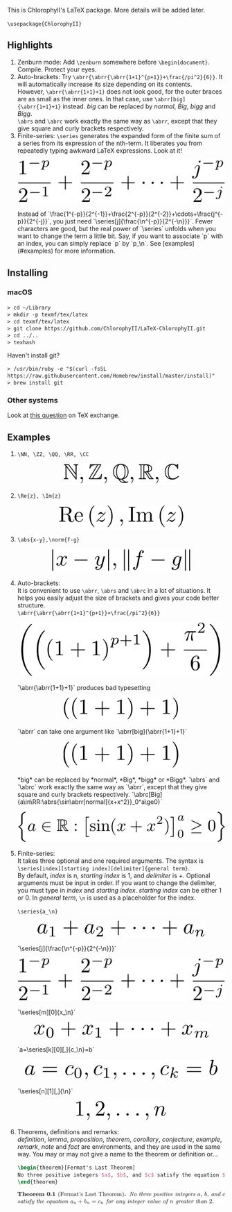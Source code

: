 This is ChlorophyII's LaTeX package. More details will be added later. 

`\usepackage{ChlorophyII}`

## Highlights
1. Zenburn mode: Add `\zenburn` somewhere before `\begin{document}`. Compile. Protect your eyes.
2. Auto-brackets: Try `\abrr{\abrr{\abrr{1+1}^{p+1}}+\frac{/pi^2}{6}}`. It will automatically increase its size depending on its contents.  
	However, `\abrr{\abrr{1+1}+1}` does not look good, for the outer braces  are as small as the inner ones. In that case, use `\abrr[big]{\abrr{1+1}+1}` instead. *big* can be replaced by *normal*, *Big*, *bigg* and *Bigg*.  
	`\abrs` and `\abrc` work exactly the same way as `\abrr`, except that they give square and curly brackets respectively.  
3. Finite-series: `\series` generates the expanded form of the finite sum of a series from its expression of the nth-term. It liberates you from repeatedly typing awkward LaTeX expressions. Look at it!  
	<p align="center"><img src="readme-images/series_j_frac_n^.pdf"></p>
	Instead of `\frac{1^{-p}}{2^{-1}}+\frac{2^{-p}}{2^{-2}}+\cdots+\frac{j^{-p}}{2^{-j}}`, you just need `\series[j]{\frac{\n^{-p}}{2^{-\n}}}`. Fewer characters are good, but the real power of `\series` unfolds when you want to change the term a little bit. Say, if you want to associate `p` with an index, you can simply replace `p` by `p_\n`. 
	See [examples](#examples) for more information.

## Installing
### macOS
```
> cd ~/Library
> mkdir -p texmf/tex/latex
> cd texmf/tex/latex
> git clone https://github.com/ChlorophyII/LaTeX-ChlorophyII.git
> cd ../..
> texhash
```
Haven't install git?

```
> /usr/bin/ruby -e "$(curl -fsSL https://raw.githubusercontent.com/Homebrew/install/master/install)"
> brew install git
```

### Other systems
Look at [this question](https://tex.stackexchange.com/questions/1137/where-do-i-place-my-own-sty-or-cls-files-to-make-them-available-to-all-my-te) on TeX exchange.

## <a name="examples"></a>Examples
1. `\NN, \ZZ, \QQ, \RR, \CC`  
	<p align="center"><img src="readme-images/NN,_ZZ,_QQ,_RR,_.pdf"></p>
2. `\Re{z}, \Im{z}`  
	<p align="center"><img src="readme-images/Re_z_,_Im_z.pdf"></p>
3. `\abs{x-y},\norm{f-g}`  
	<p align="center"><img src="readme-images/abs_x-y_,_norm_f.pdf"></p>
4. Auto-brackets:  
	It is convenient to use `\abrr`, `\abrs` and `\abrc` in a lot of situations. It helps you easily adjust the size of brackets and gives your code better structure.  
	`\abrr{\abrr{\abrr{1+1}^{p+1}}+\frac{/pi^2}{6}}`  
	<p align="center"><img src="readme-images/abra_abra_abra_1.pdf"></p>  
	`\abrr{\abrr{1+1}+1}` produces bad typesetting  
	<p align="center"><img src="readme-images/abra_abra_1+1_+1.pdf"></p>  
	`\abrr` can take one argument like `\abrr[big]{\abrr{1+1}+1}`  
	<p align="center"><img src="readme-images/abra_big_abra_1+.pdf"></p>  
	*big* can be replaced by *normal*, *Big*, *bigg* or *Bigg*.  
	`\abrs` and `\abrc` work exactly the same way as `\abrr`, except that they give square and curly brackets respectively.  
	`\abrc[Big]{a\in\RR:\abrs{\sin\abrr[normal]{x+x^2}}_0^a\ge0}`  
	<p align="center"><img src="readme-images/abrc_Big_a_in_RR.pdf"></p>  
5. Finite-series:  
	It takes three optional and one required arguments. The syntax is  
	`\series[index][starting index][delimiter]{general term}`.  
	By default, *index* is n, *starting index* is 1, and *delimiter* is +. Optional arguments must be input in order. If you want to change the delimiter, you must type in *index* and *starting index*. *starting index* can be either 1 or 0. In *general term*, `\n` is used as a placeholder for the index.  
	
	`\series{a_\n}`  
	<p align="center"><img src="readme-images/series_a_n.pdf"></p>  
	`\series[j]{\frac{\n^{-p}}{2^{-\n}}}`
	<p align="center"><img src="readme-images/series_j_frac_n^.pdf"></p>  
	`\series[m][0]{x_\n}`  
	<p align="center"><img src="readme-images/series_m_0_x_n.pdf"></p>  
	`a=\series[k][0][,]{c_\n}=b`  
	<p align="center"><img src="readme-images/a=_series_k_0_,_.pdf"></p>  
	`\series[n][1][,]{\n}`  
	<p align="center"><img src="readme-images/series_n_1_,_n.pdf"></p>  
6. Theorems, definitions and remarks:  
	*definition*, *lemma*, *proposition*, *theorem*, *corollary*, *conjecture*, *example*, *remark*, *note* and *fact* are environments, and they are used in the same way. You may or may not give a name to the theorem or definition or...

	```tex
	\begin{theorem}[Fermat's Last Theorem]
	No three positive integers $a$, $b$, and $c$ satisfy the equation $a_n+b_n=c_n$ for any integer value of $n$ greater than $2$.
	\end{theorem}
	```
	<p align="center"><img src="readme-images/Fermat's_Last_Th.pdf"></p>  